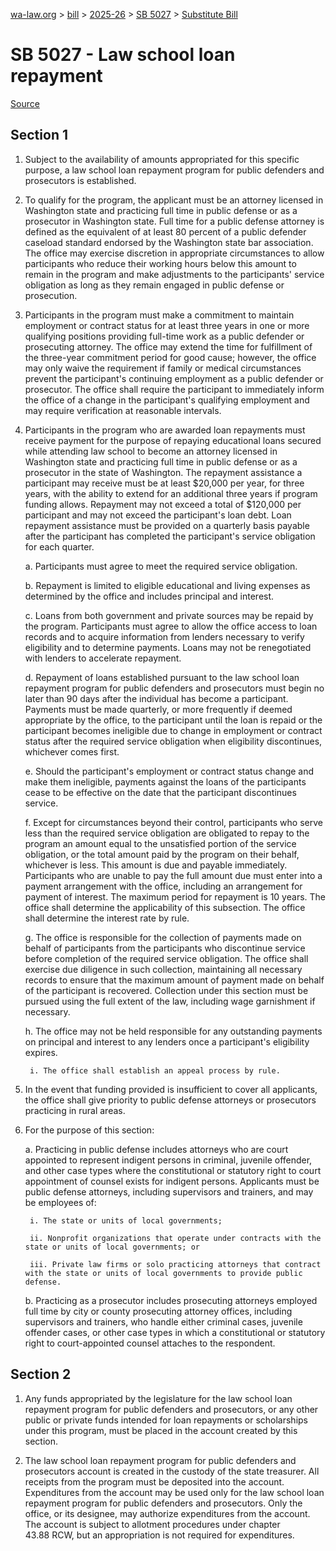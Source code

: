 [wa-law.org](/) > [bill](/bill/) > [2025-26](/bill/2025-26/) > [SB 5027](/bill/2025-26/sb/5027/) > [Substitute Bill](/bill/2025-26/sb/5027/S/)

# SB 5027 - Law school loan repayment

[Source](http://lawfilesext.leg.wa.gov/biennium/2025-26/Pdf/Bills/Senate%20Bills/5027-S.pdf)

## Section 1
1. Subject to the availability of amounts appropriated for this specific purpose, a law school loan repayment program for public defenders and prosecutors is established.

2. To qualify for the program, the applicant must be an attorney licensed in Washington state and practicing full time in public defense or as a prosecutor in Washington state. Full time for a public defense attorney is defined as the equivalent of at least 80 percent of a public defender caseload standard endorsed by the Washington state bar association. The office may exercise discretion in appropriate circumstances to allow participants who reduce their working hours below this amount to remain in the program and make adjustments to the participants' service obligation as long as they remain engaged in public defense or prosecution.

3. Participants in the program must make a commitment to maintain employment or contract status for at least three years in one or more qualifying positions providing full-time work as a public defender or prosecuting attorney. The office may extend the time for fulfillment of the three-year commitment period for good cause; however, the office may only waive the requirement if family or medical circumstances prevent the participant's continuing employment as a public defender or prosecutor. The office shall require the participant to immediately inform the office of a change in the participant's qualifying employment and may require verification at reasonable intervals.

4. Participants in the program who are awarded loan repayments must receive payment for the purpose of repaying educational loans secured while attending law school to become an attorney licensed in Washington state and practicing full time in public defense or as a prosecutor in the state of Washington. The repayment assistance a participant may receive must be at least $20,000 per year, for three years, with the ability to extend for an additional three years if program funding allows. Repayment may not exceed a total of $120,000 per participant and may not exceed the participant's loan debt. Loan repayment assistance must be provided on a quarterly basis payable after the participant has completed the participant's service obligation for each quarter.

    a. Participants must agree to meet the required service obligation.

    b. Repayment is limited to eligible educational and living expenses as determined by the office and includes principal and interest.

    c. Loans from both government and private sources may be repaid by the program. Participants must agree to allow the office access to loan records and to acquire information from lenders necessary to verify eligibility and to determine payments. Loans may not be renegotiated with lenders to accelerate repayment.

    d. Repayment of loans established pursuant to the law school loan repayment program for public defenders and prosecutors must begin no later than 90 days after the individual has become a participant. Payments must be made quarterly, or more frequently if deemed appropriate by the office, to the participant until the loan is repaid or the participant becomes ineligible due to change in employment or contract status after the required service obligation when eligibility discontinues, whichever comes first.

    e. Should the participant's employment or contract status change and make them ineligible, payments against the loans of the participants cease to be effective on the date that the participant discontinues service.

    f. Except for circumstances beyond their control, participants who serve less than the required service obligation are obligated to repay to the program an amount equal to the unsatisfied portion of the service obligation, or the total amount paid by the program on their behalf, whichever is less. This amount is due and payable immediately. Participants who are unable to pay the full amount due must enter into a payment arrangement with the office, including an arrangement for payment of interest. The maximum period for repayment is 10 years. The office shall determine the applicability of this subsection. The office shall determine the interest rate by rule.

    g. The office is responsible for the collection of payments made on behalf of participants from the participants who discontinue service before completion of the required service obligation. The office shall exercise due diligence in such collection, maintaining all necessary records to ensure that the maximum amount of payment made on behalf of the participant is recovered. Collection under this section must be pursued using the full extent of the law, including wage garnishment if necessary.

    h. The office may not be held responsible for any outstanding payments on principal and interest to any lenders once a participant's eligibility expires.

        i. The office shall establish an appeal process by rule.

5. In the event that funding provided is insufficient to cover all applicants, the office shall give priority to public defense attorneys or prosecutors practicing in rural areas.

6. For the purpose of this section:

    a. Practicing in public defense includes attorneys who are court appointed to represent indigent persons in criminal, juvenile offender, and other case types where the constitutional or statutory right to court appointment of counsel exists for indigent persons. Applicants must be public defense attorneys, including supervisors and trainers, and may be employees of:

        i. The state or units of local governments;

        ii. Nonprofit organizations that operate under contracts with the state or units of local governments; or

        iii. Private law firms or solo practicing attorneys that contract with the state or units of local governments to provide public defense.

    b. Practicing as a prosecutor includes prosecuting attorneys employed full time by city or county prosecuting attorney offices, including supervisors and trainers, who handle either criminal cases, juvenile offender cases, or other case types in which a constitutional or statutory right to court-appointed counsel attaches to the respondent.

## Section 2
1. Any funds appropriated by the legislature for the law school loan repayment program for public defenders and prosecutors, or any other public or private funds intended for loan repayments or scholarships under this program, must be placed in the account created by this section.

2. The law school loan repayment program for public defenders and prosecutors account is created in the custody of the state treasurer. All receipts from the program must be deposited into the account. Expenditures from the account may be used only for the law school loan repayment program for public defenders and prosecutors. Only the office, or its designee, may authorize expenditures from the account. The account is subject to allotment procedures under chapter 43.88 RCW, but an appropriation is not required for expenditures.

